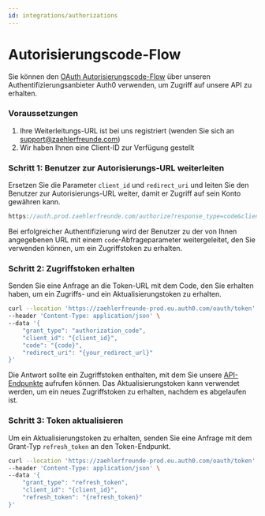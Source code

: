 ```yaml
---
id: integrations/authorizations
---
```


# Autorisierungscode-Flow

Sie können den [OAuth Autorisierungscode-Flow](https://auth0.com/docs/get-started/authentication-and-authorization-flow/authorization-code-flow/call-your-api-using-the-authorization-code-flow) über unseren Authentifizierungsanbieter Auth0 verwenden, um Zugriff auf unsere API zu erhalten.

### Voraussetzungen

1. Ihre Weiterleitungs-URL ist bei uns registriert (wenden Sie sich an [support@zaehlerfreunde.com](mailto:support@zaehlerfreunde.com))
2. Wir haben Ihnen eine Client-ID zur Verfügung gestellt

### Schritt 1: Benutzer zur Autorisierungs-URL weiterleiten

Ersetzen Sie die Parameter `client_id` und `redirect_uri` und leiten Sie den Benutzer zur Autorisierungs-URL weiter, damit er Zugriff auf sein Konto gewähren kann.

```jsx
https://auth.prod.zaehlerfreunde.com/authorize?response_type=code&client_id={client_id}&redirect_uri={your_redirect_url}&scope=openid profile email offline_access&audience=https://api.prod.zaehlerfreunde.com
```

Bei erfolgreicher Authentifizierung wird der Benutzer zu der von Ihnen angegebenen URL mit einem `code`-Abfrageparameter weitergeleitet, den Sie verwenden können, um ein Zugriffstoken zu erhalten.

### Schritt 2: Zugriffstoken erhalten

Senden Sie eine Anfrage an die Token-URL mit dem Code, den Sie erhalten haben, um ein Zugriffs- und ein Aktualisierungstoken zu erhalten.

```bash
curl --location 'https://zaehlerfreunde-prod.eu.auth0.com/oauth/token' \
--header 'Content-Type: application/json' \
--data '{
    "grant_type": "authorization_code",
    "client_id": "{client_id}",
    "code": "{code}",
    "redirect_uri": "{your_redirect_url}"
}'
```

Die Antwort sollte ein Zugriffstoken enthalten, mit dem Sie unsere [API-Endpunkte](https://external.prod.zaehlerfreunde.com/partner/swagger/index.html) aufrufen können. Das Aktualisierungstoken kann verwendet werden, um ein neues Zugriffstoken zu erhalten, nachdem es abgelaufen ist.

### Schritt 3: Token aktualisieren

Um ein Aktualisierungstoken zu erhalten, senden Sie eine Anfrage mit dem Grant-Typ `refresh_token` an den Token-Endpunkt.

```bash
curl --location 'https://zaehlerfreunde-prod.eu.auth0.com/oauth/token' \
--header 'Content-Type: application/json' \
--data '{
    "grant_type": "refresh_token",
    "client_id": "{client_id}",
    "refresh_token": "{refresh_token}"
}'
```